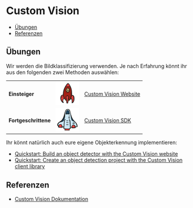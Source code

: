 # Custom Vision

- [Übungen](#übungen)
- [Referenzen](#referenzen)

## Übungen

Wir werden die Bildklassifizierung verwenden. Je nach Erfahrung könnt ihr aus den folgenden zwei Methoden auswählen:

|                      |                                                |                                                             |
| -------------------- | ---------------------------------------------- | ----------------------------------------------------------- |
| **Einsteiger**       | ![Einsteiger](../images/beginner.png)           | [Custom Vision Website](./website/README.md) |
| **Fortgeschrittene** | ![Fortgeschrittene](../images/intermediate.png) | [Custom Vision SDK](./sdk/README.md)         |

Ihr könnt natürlich auch eure eigene Objekterkennung implementieren:

* [Quickstart: Build an object detector with the Custom Vision website](https://docs.microsoft.com/en-us/azure/cognitive-services/custom-vision-service/get-started-build-detector)
* [Quickstart: Create an object detection project with the Custom Vision client library](https://docs.microsoft.com/en-us/azure/cognitive-services/custom-vision-service/quickstarts/object-detection?tabs=visual-studio&pivots=programming-language-python)

## Referenzen

* [Custom Vision Dokumentation](https://docs.microsoft.com/en-us/azure/cognitive-services/custom-vision-service/)
